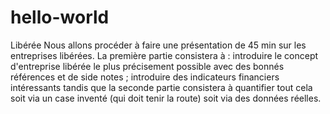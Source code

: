 # hello-world
Libérée
Nous allons procéder à faire une présentation de 45 min sur les entreprises libérées. La première partie consistera à : introduire le concept d'entreprise libérée le plus précisement possible avec des bonnés références et de side notes ; introduire des indicateurs financiers intéressants tandis que la seconde partie consistera à quantifier tout cela soit via un case inventé (qui doit tenir la route) soit via des données réelles. 
